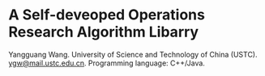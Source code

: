 # A Self-deveoped Operations Research Algorithm Libarry

Yangguang Wang. 
University of Science and Technology of China (USTC).
ygw@mail.ustc.edu.cn.
Programming language: C++/Java.
